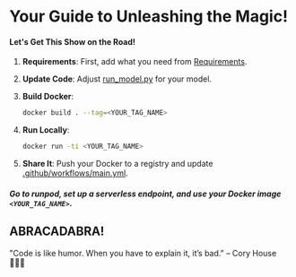 # Your Guide to Unleashing the Magic!

#### Let's Get This Show on the Road!

1. **Requirements**: First, add what you need from [Requirements](requirements.txt).
2. **Update Code**: Adjust [run_model.py](run_model.py) for your model.
3. **Build Docker**:
   ```bash
   docker build . --tag=<YOUR_TAG_NAME>
   ```
4. **Run Locally**:

   ```bash
   docker run -ti <YOUR_TAG_NAME>
   ```

5. **Share It**: Push your Docker to a registry and update [.github/workflows/main.yml](.github/workflows/main.yml).

##### Go to runpod, set up a serverless endpoint, and use your Docker image `<YOUR_TAG_NAME>`.

## ABRACADABRA!

"Code is like humor. When you have to explain it, it’s bad." – Cory House 🧙‍♂️✨
